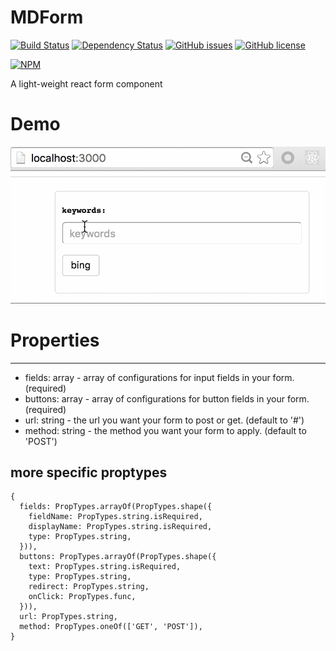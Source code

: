 # MDForm
[![Build Status](https://travis-ci.org/Madadata/MDForm.svg?branch=master)](https://travis-ci.org/Madadata/MDForm)
[![Dependency Status](https://dependencyci.com/github/Madadata/MDForm/badge)](https://dependencyci.com/github/Madadata/MDForm)
[![GitHub issues](https://img.shields.io/github/issues/Madadata/MDForm.svg)](https://github.com/Madadata/MDForm/issues)
[![GitHub license](https://img.shields.io/badge/license-MIT-blue.svg)](https://raw.githubusercontent.com/Madadata/MDForm/master/LICENSE)

[![NPM](https://nodei.co/npm/MDForm.png)](https://nodei.co/npm/MDForm/)

A light-weight react form component

# Demo
![demo](https://raw.githubusercontent.com/Madadata/MDForm/master/demo.gif)


# Properties

-----
* fields: array - array of configurations for input fields in your form. (required)
* buttons: array - array of configurations for button fields in your form. (required)
* url: string - the url you want your form to post or get. (default to '#')
* method: string - the method you want your form to apply. (default to 'POST')

## more specific proptypes
```
{
  fields: PropTypes.arrayOf(PropTypes.shape({
    fieldName: PropTypes.string.isRequired,
    displayName: PropTypes.string.isRequired,
    type: PropTypes.string,
  })),
  buttons: PropTypes.arrayOf(PropTypes.shape({
    text: PropTypes.string.isRequired,
    type: PropTypes.string,
    redirect: PropTypes.string,
    onClick: PropTypes.func,
  })),
  url: PropTypes.string,
  method: PropTypes.oneOf(['GET', 'POST']),
}
```
